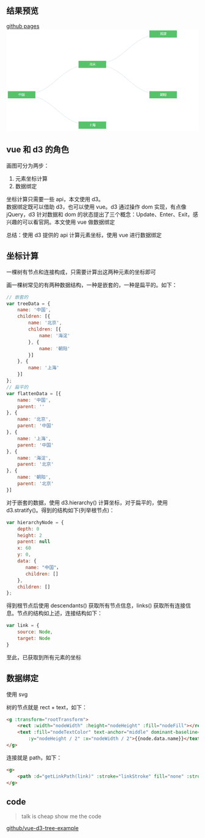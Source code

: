 ## 结果预览
[github pages](https://reclay.github.io/vue-d3-tree-example/)  
![](./preview.jpg)

## vue 和 d3 的角色
画图可分为两步：

1. 元素坐标计算
2. 数据绑定

坐标计算只需要一些 api，本文使用 d3。  
数据绑定既可以借助 d3，也可以使用 vue。d3 通过操作 dom 实现，有点像 jQuery，d3 针对数据和 dom 的状态提出了三个概念：Update、Enter、Exit，感兴趣的可以看官网。本文使用 vue 做数据绑定  

总结：使用 d3 提供的 api 计算元素坐标，使用 vue 进行数据绑定

## 坐标计算
一棵树有节点和连接构成，只需要计算出这两种元素的坐标即可  

画一棵树常见的有两种数据结构，一种是嵌套的，一种是扁平的。如下：

```javascript
// 嵌套的
var treeData = {
    name: '中国',
    children: [{
        name: '北京',
        children: [{
            name: '海淀'
        }, {
            name: '朝阳'
        }]
    }, {
        name: '上海'
    }]
};
// 扁平的
var flattenData = [{
    name: '中国',
    parent: ''
}, {
    name: '北京',
    parent: '中国'
}, {
    name: '上海',
    parent: '中国'
}, {
    name: '海淀',
    parent: '北京'
}, {
    name: '朝阳',
    parent: '北京'
}]
```

对于嵌套的数据，使用 d3.hierarchy() 计算坐标，对于扁平的，使用 d3.stratify()。得到的结构如下(列举根节点)：

```javascript
var hierarchyNode = {
    depth: 0
    height: 2
    parent: null
    x: 60
    y: 0,
    data: {
       name: "中国"，
       children: [] 
    },
    children: []
};
```
得到根节点后使用 descendants() 获取所有节点信息，links() 获取所有连接信息。节点的结构如上述，连接结构如下：

```javascript
var link = {
    source: Node,
    target: Node
}
```

至此，已获取到所有元素的坐标

## 数据绑定
使用 svg  

树的节点就是 rect + text，如下：

```html
<g :transform="rootTransform">
    <rect :width="nodeWidth" :height="nodeHeight" :fill="nodeFill"></rect>
    <text :fill="nodeTextColor" text-anchor="middle" dominant-baseline="middle"
        :y="nodeHeight / 2" :x="nodeWidth / 2">{{node.data.name}}</text>
</g>
```

连接就是 path，如下：

```html
<g>
    <path :d="getLinkPath(link)" :stroke="linkStroke" fill="none" :stroke-width="linkStrokeWidth"></path>
</g>
```
## code
> talk is cheap show me the code

[github/vue-d3-tree-example](https://github.com/reclay/vue-d3-tree-example)
